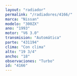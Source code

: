 ```yaml
---
layout: "radiador"
permalink: "/radiadores/4166/"
marca: "Nissan"
modelo: "300ZX"
ano: "1993"
motor: "V6 3.0"
transmision: "Automática"
parte: "431194"
clima: "Con clima"
alto: "19 3/4"
ancho: "18"
observaciones: "Turbo"
id: "4166"
---
```


